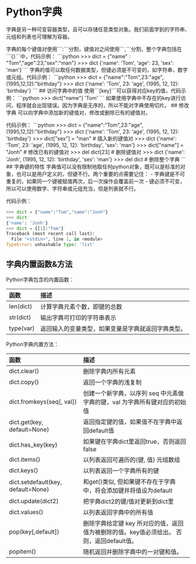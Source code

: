 # Python字典
字典是另一种可变容器类型，且可以存储任意类型对象。我们前面学到的字符串、元组和列表也可理解为容器。
<p>字典的每个键值对使用```:```分割，键值对之间使用```,```分割，整个字典包括在```{}```中，代码示例：
```python
>>> dict = {"name" : "Tom","age":23,"sex":"man"}
>>> dict
{'name': 'Tom', 'age': 23, 'sex': 'man'}
```
字典的值可以取任何数据类型，但键必须是不可变的，如字符串，数字或元组。代码示例：
```python
>>> dict = {"name":"Tom",23:"age",(1995,12,12):"birthday"}
>>> dict
{'name': 'Tom', 23: 'age', (1995, 12, 12): 'birthday'}
```
## 访问字典中的值
使用```[key]```可以获得对应key的值，代码示例：
```python
>>> dict["name"]
'Tom'
```
如果使用字典中不存在的key进行访问，程序就会出现错误。因为字典是无序的，所以不能对字典使用切片。
## 修改字典
可以向字典中添加新的键值对，修改或删除已有的键值对。
<p>代码示例：
```python
>>> dict = {"name":"Tom",23:"age",(1995,12,12):"birthday"}
>>> dict
{'name': 'Tom', 23: 'age', (1995, 12, 12): 'birthday'}
>>> dict["sex"] = "man" # 插入新的键值对
>>> dict
{'name': 'Tom', 23: 'age', (1995, 12, 12): 'birthday', 'sex': 'man'}
>>> dict["name"] = "Jonh"   # 修改已有的键值对
>>> del dict[23]    # 删除键值对
>>> dict
{'name': 'Jonh', (1995, 12, 12): 'birthday', 'sex': 'man'}
>>> del dict    # 删除整个字典
```
## 字典键的特性
字典值可以没有限制地取任何python对象，既可以是标准的对象，也可以是用户定义的，但键不行。两个重要的点需要记住：
- 字典键是不可重复的，如果同一个键被赋值两次，后一次操作会覆盖前一次
- 键必须不可变，所以可以使用数字、字符串或元组充当，但是列表就不行。

代码示例：
```python
>>> dict = {"name":"Tom","name":"Jonh"}
>>> dict
{'name': 'Jonh'}
>>> dict = {[1]:"Tom"}
Traceback (most recent call last):
  File "<stdin>", line 1, in <module>
TypeError: unhashable type: 'list'
```
## 字典内置函数&方法
Python字典包含的内置函数：

|函数|描述|
|:--|:--|
| len(dict) | 计算字典元素个数，即键的总数 |
| str(dict) | 输出字典可打印的字符串表示
| type(var) | 返回输入的变量类型，如果变量是字典就返回字典类型。
Python字典内置方法：

| 函数| 描述|
|:--|:--|
|dict.clear()|删除字典内所有元素
|dict.copy()|返回一个字典的浅复制
|dict.fromkeys(seq[, val])|创建一个新字典，以序列 seq 中元素做字典的键，val 为字典所有键对应的初始值
|dict.get(key, default=None)|返回指定键的值，如果值不在字典中返回default值
|dict.has_key(key)|如果键在字典dict里返回true，否则返回false
|dict.items()|以列表返回可遍历的(键, 值) 元组数组
|dict.keys()|以列表返回一个字典所有的键
|dict.setdefault(key, default=None)|和get()类似, 但如果键不存在于字典中，将会添加键并将值设为default
|dict.update(dict2)|把字典dict2的键/值对更新到dict里
|dict.values()|以列表返回字典中的所有值
|pop(key[,default])|删除字典给定键 key 所对应的值，返回值为被删除的值。key值必须给出。 否则，返回default值。
|popitem()|随机返回并删除字典中的一对键和值。

